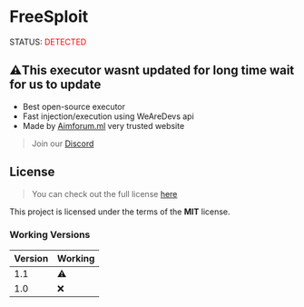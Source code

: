 FreeSploit
============
STATUS: <span style="color:red;">DETECTED</span>
## ⚠️This executor wasnt updated for long time wait for us to update
- Best open-source executor
- Fast injection/execution using WeAreDevs api
- Made by [Aimforum.ml](https://aimforum.ml) very trusted website
> Join our [Discord](https://aimforum.ml/freesploitdis.html)
## License
>You can check out the full license [here](https://github.com/AimSploit/FreeSploit/blob/main/LICENSE)

This project is licensed under the terms of the **MIT** license.

### Working Versions

| Version | Working            |
| ------- | ------------------ |
| 1.1     | :warning: |
| 1.0     | :x: |
